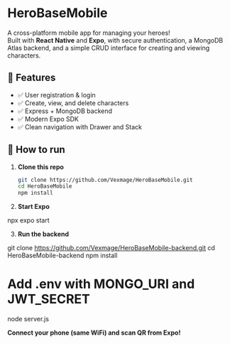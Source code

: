 # HeroBaseMobile

A cross-platform mobile app for managing your heroes!  
Built with **React Native** and **Expo**, with secure authentication, a MongoDB Atlas backend, and a simple CRUD interface for creating and viewing characters.

## 🚀 Features

- ✅ User registration & login
- ✅ Create, view, and delete characters
- ✅ Express + MongoDB backend
- ✅ Modern Expo SDK
- ✅ Clean navigation with Drawer and Stack

## 📲 How to run

1. **Clone this repo**
   ```bash
   git clone https://github.com/Vexmage/HeroBaseMobile.git
   cd HeroBaseMobile
   npm install

2. **Start Expo**

npx expo start

3. **Run the backend**

git clone https://github.com/Vexmage/HeroBaseMobile-backend.git
cd HeroBaseMobile-backend
npm install
# Add .env with MONGO_URI and JWT_SECRET
node server.js

**Connect your phone (same WiFi) and scan QR from Expo!**
